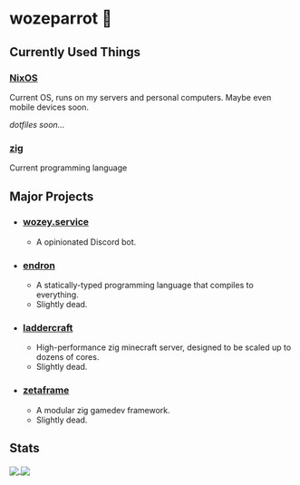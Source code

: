 # wozeparrot :parrot:

## Currently Used Things

### [NixOS](https://nixos.org/)

Current OS, runs on my servers and personal computers. Maybe even mobile devices soon.

*dotfiles soon...*

### [zig](https://ziglang.org/)

Current programming language

## Major Projects

- ### [wozey.service](https://github.com/wozeparrot/wozey.service)
  - A opinionated Discord bot.
- ### [endron](https://github.com/wozeparrot/endron)
  - A statically-typed programming language that compiles to everything.
  - Slightly dead.
- ### [laddercraft](https://github.com/wozeparrot/laddercraft)
  - High-performance zig minecraft server, designed to be scaled up to dozens of cores.
  - Slightly dead.
- ### [zetaframe](https://github.com/zetaframe)
  - A modular zig gamedev framework.
  - Slightly dead.

## Stats

<a href="https://github.com/wozeparrot">
  <img align="center" src="https://github-readme-stats.vercel.app/api/top-langs/?username=wozeparrot&langs_count=6&hide_border=true&bg_color=90,d6c4ec,9588cc,1164b3,00336c&text_color=fff&title_color=1164b3&border_radius=0"/>
</a>

<a href="https://github.com/wozeparrot">
  <img align="center" src="https://images.unsplash.com/photo-1554310603-d39d43033735?ixid=MnwxMjA3fDB8MHxwaG90by1wYWdlfHx8fGVufDB8fHx8&ixlib=rb-1.2.1&auto=format&fit=crop&h=322&q=80"/>
</a>
